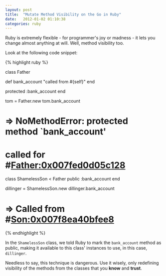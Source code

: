 ```yaml
---
layout: post
title:  "Mutate Method Visibility on the Go in Ruby"
date:   2012-01-02 01:10:38
categories: ruby
---
```


<span class="drops">R</span>uby is extremely flexible - for programmer's joy or madness - it lets you change almost anything at will. Well, method visibility too.

Look at the following code snippet:

{% highlight ruby %}

class Father

  def bank_account
    "called from #{self}"
  end

  protected :bank_account
end

tom = Father.new
tom.bank_account

# => NoMethodError: protected method `bank_account'
# called for #<Father:0x007fed0d05c128>

class ShamelessSon < Father
  public :bank_account
end

dillinger = ShamelessSon.new
dillinger.bank_account

# => Called from #<Son:0x007f8ea40bfee8>

{% endhighlight %}

In the `ShamelessSon` class, we told Ruby to mark the `bank_account` method as public, making it available to this class' instances to use, in this case, `dillinger`.

Needless to say, this technique is dangerous. Use it wisely, only redefining visibility of the methods from the classes that you **know** and **trust**.
